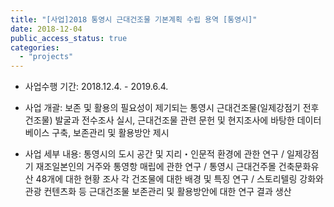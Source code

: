 ```yaml
---
title: "[사업]2018 통영시 근대건조물 기본계획 수립 용역 [통영시]"
date: 2018-12-04
public_access_status: true
categories:
  - "projects"
---
```


- 사업수행 기간: 2018.12.4. - 2019.6.4.

- 사업 개괄: 보존 및 활용의 필요성이 제기되는 통영시 근대건조물(일제강점기 전후 건조물) 발굴과 전수조사 실시, 근대건조물 관련 문헌 및 현지조사에 바탕한 데이터베이스 구축, 보존관리 및 활용방안 제시

- 사업 세부 내용: 통영시의 도시 공간 및 지리・인문적 환경에 관한 연구 / 일제강점기 재조일본인의 거주와 통영항 매립에 관한 연구 / 통영시 근대건주몰 건축문화유산 48개에 대한 현황 조사 각 건조물에 대한 배경 및 특징 연구 / 스토리텔링 강화와 관광 컨텐츠화 등 근대건조물 보존관리 및 활용방안에 대한 연구 결과 생산